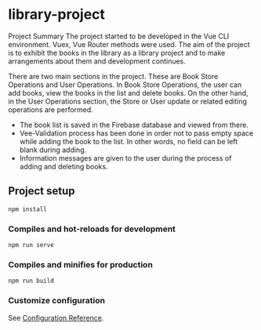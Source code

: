 # library-project

Project Summary
The project started to be developed in the Vue CLI environment. Vuex, Vue Router methods were used. The aim of the project is to exhibit the books in the library as a library project and to make arrangements about them and development continues.

There are two main sections in the project. These are Book Store Operations and User Operations. In Book Store Operations, the user can add books, view the books in the list and delete books. On the other hand, in the User Operations section, the Store or User update or related editing operations are performed.

- The book list is saved in the Firebase database and viewed from there.
- Vee-Validation process has been done in order not to pass empty space while adding the book to the list. In other words, no field can be left blank during adding.
- Information messages are given to the user during the process of adding and deleting books.


## Project setup
```
npm install
```

### Compiles and hot-reloads for development
```
npm run serve
```

### Compiles and minifies for production
```
npm run build
```

### Customize configuration
See [Configuration Reference](https://cli.vuejs.org/config/).
